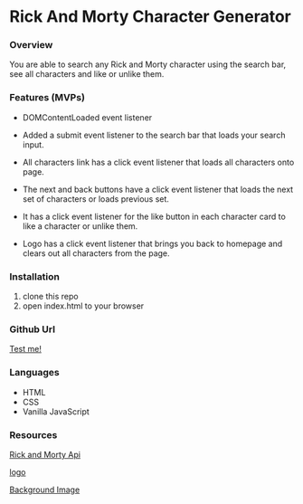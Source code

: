 # Rick And Morty Character Generator

### Overview
You are able to search any Rick and Morty character using the search bar, see all characters and like or unlike them.  


### Features (MVPs)
* DOMContentLoaded event listener

* Added a submit event listener to the search bar that loads your search input.

* All characters link has a click event listener that loads all characters onto page.

* The next and back buttons have a click event listener that loads the next set of characters or loads previous set.

* It has a click event listener for the like button in each character card to like a character or unlike them. 

* Logo has a click event listener that brings you back to homepage and clears out all characters from the page. 


### Installation
1. clone this repo
2. open index.html to your browser


### Github Url
[Test me!](https://jenniferjim97.github.io/js-project-build-1/#)

### Languages
* HTML
* CSS
* Vanilla JavaScript

### Resources
[Rick and Morty Api](https://rickandmortyapi.com/api/character)

[logo](https://www.logolynx.com/images/logolynx/1b/1b195a66f61b7036991d19b9a2bb4e7c.jpeg)

[Background Image](https://i.pinimg.com/originals/6b/81/a1/6b81a1049b32cfa0fe2038fbc0a6d097.png)
